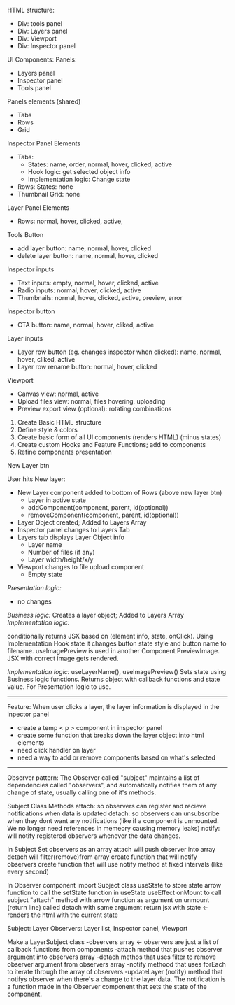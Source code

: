 HTML structure:

- Div: tools panel
- Div: Layers panel
- Div: Viewport
- Div: Inspector panel

UI Components:
Panels:

- Layers panel
- Inspector panel
- Tools panel

Panels elements (shared)

- Tabs
- Rows
- Grid

Inspector Panel Elements

- Tabs:
  - States: name, order, normal, hover, clicked, active
  - Hook logic: get selected object info
  - Implementation logic: Change state
- Rows: States: none
- Thumbnail Grid: none

Layer Panel Elements

- Rows: normal, hover, clicked, active,

Tools Button

- add layer button: name, normal, hover, clicked
- delete layer button: name, normal, hover, clicked

Inspector inputs

- Text inputs: empty, normal, hover, clicked, active
- Radio inputs: normal, hover, clicked, active
- Thumbnails: normal, hover, clicked, active, preview, error

Inspector button

- CTA button: name, normal, hover, cliked, active

Layer inputs

- Layer row button (eg. changes inspector when clicked): name, normal, hover, cliked, active
- Layer row rename button: normal, hover, clicked

Viewport

- Canvas view: normal, active
- Upload files view: normal, files hovering, uploading
- Preview export view (optional): rotating combinations

1. Create Basic HTML structure
2. Define style & colors
3. Create basic form of all UI components (renders HTML) (minus states)
4. Create custom Hooks and Feature Functions; add to components
5. Refine components presentation

New Layer btn

User hits New layer:

- New Layer component added to bottom of Rows (above new layer btn)
  - Layer in active state
  - addComponent(component, parent, id(optional))
  - removeComponent(component, parent, id(optional))
- Layer Object created; Added to Layers Array
- Inspector panel changes to Layers Tab
- Layers tab displays Layer Object info
  - Layer name
  - Number of files (if any)
  - Layer width/height/x/y
- Viewport changes to file upload component
  - Empty state

_Presentation logic:_

- no changes

_Business logic:_ Creates a layer object; Added to Layers Array
_Implementation logic:_

conditionally returns JSX based on (element info, state, onClick). Using Implementation Hook state it changes button state style and button name to filename. useImagePreview is used in another Component PreviewImage. JSX with correct image gets rendered.

_Implementation logic:_ useLayerName(), useImagePreview() Sets state using Business logic functions. Returns object with callback functions and state value. For Presentation logic to use.

---

Feature: When user clicks a layer, the layer information is displayed in the inpector panel

- create a temp < p > component in inspector panel
- create some function that breaks down the layer object into html elements
- need click handler on layer
- need a way to add or remove components based on what's selected

---

Observer pattern: The Observer called "subject" maintains a list of dependencies called "observers", and automatically notifies them of any change of state, usually calling one of it's methods.

Subject Class Methods
attach: so observers can register and recieve notifications when data is updated
detach: so observers can unsubscribe when they dont want any notifications (like if a component is unmounted. We no longer need references in memeory causing memory leaks)
notify: will notify registered observers whenever the data changes.

In Subject
Set observers as an array
attach will push observer into array
detach will filter(remove)from array
create function that will notify observers
create function that will use notify method at fixed intervals (like every second)

In Observer component
import Subject class
useState to store state
arrow function to call the setState function in useState
useEffect onMount to call subject "attach" method with arrow function as argument
on unmount (return line) called detach with same argument
return jsx with state <- renders the html with the current state

Subject: Layer
Observers: Layer list, Inspector panel, Viewport

Make a LayerSubject class
-observers array <- observers are just a list of callback functions from components
-attach method that pushes observer argument into observers array
-detach methos that uses filter to remove observer argument from observers array
-notify methood that uses forEach to iterate through the array of observers
-updateLayer (notify) method that notifys observer when there's a change to the layer data. The notification is a function made in the Observer component that sets the state of the component.
